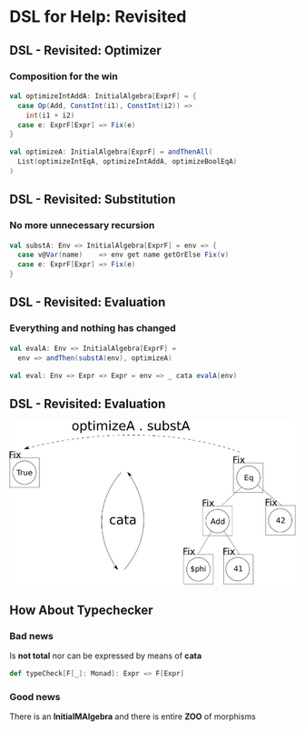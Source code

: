 # DSL for Help: Revisited

## DSL - Revisited: Optimizer

### Composition for the win

```scala
val optimizeIntAddA: InitialAlgebra[ExprF] = {
  case Op(Add, ConstInt(i1), ConstInt(i2)) =>
    int(i1 + i2)
  case e: ExprF[Expr] => Fix(e)
}
```

```scala
val optimizeA: InitialAlgebra[ExprF] = andThenAll(
  List(optimizeIntEqA, optimizeIntAddA, optimizeBoolEqA)
)
```

## DSL - Revisited: Substitution

### No more unnecessary recursion

```scala
val substA: Env => InitialAlgebra[ExprF] = env => {
  case v@Var(name)    => env get name getOrElse Fix(v)
  case e: ExprF[Expr] => Fix(e)
}
```

## DSL - Revisited: Evaluation

### Everything and nothing has changed

```scala
val evalA: Env => InitialAlgebra[ExprF] =
  env => andThen(substA(env), optimizeA)
```

```scala
val eval: Env => Expr => Expr = env => _ cata evalA(env)
```

## DSL - Revisited: Evaluation

![](./img/eval-cata.png)

## How About Typechecker

### Bad news

Is **not total** nor can be expressed by means of **cata**

```scala
def typeCheck[F[_]: Monad]: Expr => F[Expr]
```

### Good news

There is an **InitialMAlgebra** and there is entire **ZOO** of morphisms

